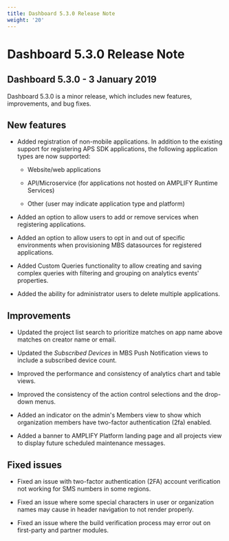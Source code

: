 ```yaml
---
title: Dashboard 5.3.0 Release Note
weight: '20'
---
```


# Dashboard 5.3.0 Release Note

## Dashboard 5.3.0 - 3 January 2019

Dashboard 5.3.0 is a minor release, which includes new features, improvements, and bug fixes.

## New features

* Added registration of non-mobile applications. In addition to the existing support for registering APS SDK applications, the following application types are now supported:

    * Website/web applications

    * API/Microservice (for applications not hosted on AMPLIFY Runtime Services)

    * Other (user may indicate application type and platform)

* Added an option to allow users to add or remove services when registering applications.

* Added an option to allow users to opt in and out of specific environments when provisioning MBS datasources for registered applications.

* Added Custom Queries functionality to allow creating and saving complex queries with filtering and grouping on analytics events' properties.

* Added the ability for administrator users to delete multiple applications.

## Improvements

* Updated the project list search to prioritize matches on app name above matches on creator name or email.

* Updated the _Subscribed Devices_ in MBS Push Notification views to include a subscribed device count.

* Improved the performance and consistency of analytics chart and table views.

* Improved the consistency of the action control selections and the drop-down menus.

* Added an indicator on the admin's Members view to show which organization members have two-factor authentication (2fa) enabled.

* Added a banner to AMPLIFY Platform landing page and all projects view to display future scheduled maintenance messages.

## Fixed issues

* Fixed an issue with two-factor authentication (2FA) account verification not working for SMS numbers in some regions.

* Fixed an issue where some special characters in user or organization names may cause in header navigation to not render properly.

* Fixed an issue where the build verification process may error out on first-party and partner modules.

